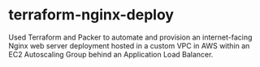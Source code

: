 # terraform-nginx-deploy
Used Terraform and Packer to automate and provision an internet-facing Nginx web server deployment
hosted in a custom VPC in AWS within an EC2 Autoscaling Group behind an Application Load Balancer.
